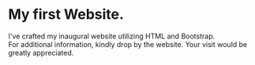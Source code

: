 # My first Website.

I've crafted my inaugural website utilizing HTML and Bootstrap. <br/>
For additional information, kindly drop by the website. Your visit would be greatly appreciated.
